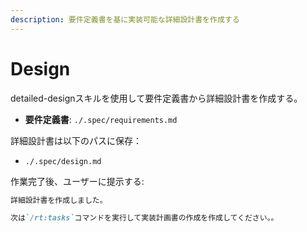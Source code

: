 ```yaml
---
description: 要件定義書を基に実装可能な詳細設計書を作成する
---
```


# Design

detailed-designスキルを使用して要件定義書から詳細設計書を作成する。

- **要件定義書**: `./.spec/requirements.md`

詳細設計書は以下のパスに保存：
- `./.spec/design.md`

作業完了後、ユーザーに提示する:

```markdown
詳細設計書を作成しました。

次は`/rt:tasks`コマンドを実行して実装計画書の作成を作成してください。。
```

